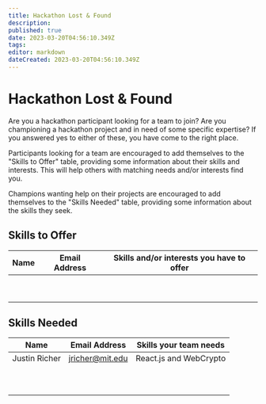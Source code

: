 ```yaml
---
title: Hackathon Lost & Found
description: 
published: true
date: 2023-03-20T04:56:10.349Z
tags: 
editor: markdown
dateCreated: 2023-03-20T04:56:10.349Z
---
```


# Hackathon Lost & Found
Are you a hackathon participant looking for a team to join?
Are you championing a hackathon project and in need of some specific expertise?
If you answered yes to either of these, you have come to the right place.

Participants looking for a team are encouraged to add themselves to the "Skills to Offer" table, providing some information about their skills and interests. This will help others with matching needs and/or interests find you.

Champions wanting help on their projects are encouraged to add themselves to the "Skills Needed" table, providing some information about the skills they seek.


## Skills to Offer

| Name | Email Address | Skills and/or interests you have to offer |
|------|---------------|-------------------------------------------|
|      |               |                                           |
|      |               |                                           |
|      |               |                                           |
|      |               |                                           |
|      |               |                                           |
|      |               |                                           |
|      |               |                                           |
|      |               |                                           |
|      |               |                                           |

## Skills Needed

| Name          | Email Address   | Skills your team needs |
|---------------|-----------------|------------------------|
| Justin Richer | jricher@mit.edu | React.js and WebCrypto |
|               |                 |                        |
|               |                 |                        |
|               |                 |                        |
|               |                 |                        |
|               |                 |                        |
|               |                 |                        |
|               |                 |                        |
|               |                 |                        |
|               |                 |                        |
|               |                 |                        |